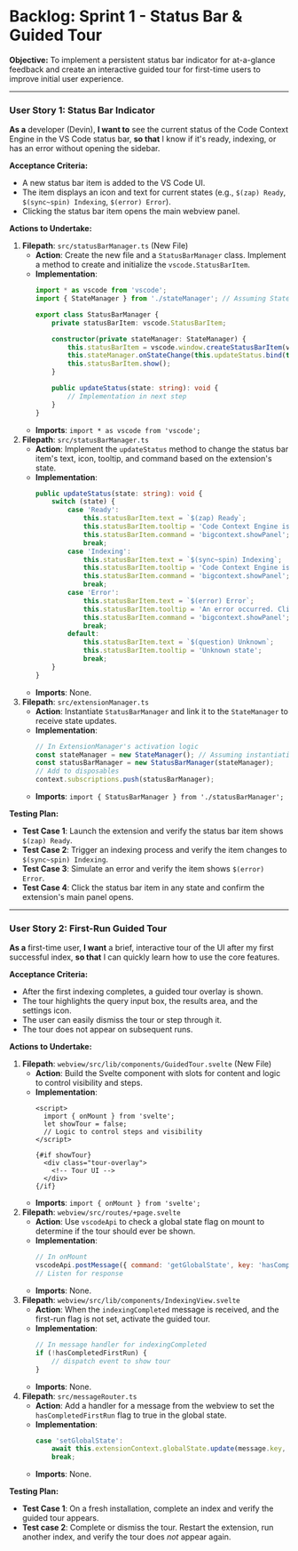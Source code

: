 # Backlog: Sprint 1 - Status Bar & Guided Tour

**Objective:** To implement a persistent status bar indicator for at-a-glance feedback and create an interactive guided tour for first-time users to improve initial user experience.

---

### User Story 1: Status Bar Indicator
**As a** developer (Devin), **I want to** see the current status of the Code Context Engine in the VS Code status bar, **so that** I know if it's ready, indexing, or has an error without opening the sidebar.

**Acceptance Criteria:**
- A new status bar item is added to the VS Code UI.
- The item displays an icon and text for current states (e.g., `$(zap) Ready`, `$(sync~spin) Indexing`, `$(error) Error`).
- Clicking the status bar item opens the main webview panel.

**Actions to Undertake:**
1.  **Filepath**: `src/statusBarManager.ts` (New File)
    -   **Action**: Create the new file and a `StatusBarManager` class. Implement a method to create and initialize the `vscode.StatusBarItem`.
    -   **Implementation**:
        ```typescript
        import * as vscode from 'vscode';
        import { StateManager } from './stateManager'; // Assuming StateManager exists

        export class StatusBarManager {
            private statusBarItem: vscode.StatusBarItem;

            constructor(private stateManager: StateManager) {
                this.statusBarItem = vscode.window.createStatusBarItem(vscode.StatusBarAlignment.Left, 100);
                this.stateManager.onStateChange(this.updateStatus.bind(this));
                this.statusBarItem.show();
            }

            public updateStatus(state: string): void {
                // Implementation in next step
            }
        }
        ```
    -   **Imports**: `import * as vscode from 'vscode';`
2.  **Filepath**: `src/statusBarManager.ts`
    -   **Action**: Implement the `updateStatus` method to change the status bar item's text, icon, tooltip, and command based on the extension's state.
    -   **Implementation**:
        ```typescript
        public updateStatus(state: string): void {
            switch (state) {
                case 'Ready':
                    this.statusBarItem.text = `$(zap) Ready`;
                    this.statusBarItem.tooltip = 'Code Context Engine is ready';
                    this.statusBarItem.command = 'bigcontext.showPanel'; // Command to open webview
                    break;
                case 'Indexing':
                    this.statusBarItem.text = `$(sync~spin) Indexing`;
                    this.statusBarItem.tooltip = 'Code Context Engine is indexing...';
                    this.statusBarItem.command = 'bigcontext.showPanel';
                    break;
                case 'Error':
                    this.statusBarItem.text = `$(error) Error`;
                    this.statusBarItem.tooltip = 'An error occurred. Click for details.';
                    this.statusBarItem.command = 'bigcontext.showPanel';
                    break;
                default:
                    this.statusBarItem.text = `$(question) Unknown`;
                    this.statusBarItem.tooltip = 'Unknown state';
                    break;
            }
        }
        ```
    -   **Imports**: None.
3.  **Filepath**: `src/extensionManager.ts`
    -   **Action**: Instantiate `StatusBarManager` and link it to the `StateManager` to receive state updates.
    -   **Implementation**:
        ```typescript
        // In ExtensionManager's activation logic
        const stateManager = new StateManager(); // Assuming instantiation
        const statusBarManager = new StatusBarManager(stateManager);
        // Add to disposables
        context.subscriptions.push(statusBarManager);
        ```
    -   **Imports**: `import { StatusBarManager } from './statusBarManager';`

**Testing Plan:**
-   **Test Case 1**: Launch the extension and verify the status bar item shows `$(zap) Ready`.
-   **Test Case 2**: Trigger an indexing process and verify the item changes to `$(sync~spin) Indexing`.
-   **Test Case 3**: Simulate an error and verify the item shows `$(error) Error`.
-   **Test Case 4**: Click the status bar item in any state and confirm the extension's main panel opens.

---

### User Story 2: First-Run Guided Tour
**As a** first-time user, **I want** a brief, interactive tour of the UI after my first successful index, **so that** I can quickly learn how to use the core features.

**Acceptance Criteria:**
- After the first indexing completes, a guided tour overlay is shown.
- The tour highlights the query input box, the results area, and the settings icon.
- The user can easily dismiss the tour or step through it.
- The tour does not appear on subsequent runs.

**Actions to Undertake:**
1.  **Filepath**: `webview/src/lib/components/GuidedTour.svelte` (New File)
    -   **Action**: Build the Svelte component with slots for content and logic to control visibility and steps.
    -   **Implementation**:
        ```svelte
        <script>
          import { onMount } from 'svelte';
          let showTour = false;
          // Logic to control steps and visibility
        </script>

        {#if showTour}
          <div class="tour-overlay">
            <!-- Tour UI -->
          </div>
        {/if}
        ```
    -   **Imports**: `import { onMount } from 'svelte';`
2.  **Filepath**: `webview/src/routes/+page.svelte`
    -   **Action**: Use `vscodeApi` to check a global state flag on mount to determine if the tour should ever be shown.
    -   **Implementation**:
        ```javascript
        // In onMount
        vscodeApi.postMessage({ command: 'getGlobalState', key: 'hasCompletedFirstRun' });
        // Listen for response
        ```
    -   **Imports**: None.
3.  **Filepath**: `webview/src/lib/components/IndexingView.svelte`
    -   **Action**: When the `indexingCompleted` message is received, and the first-run flag is not set, activate the guided tour.
    -   **Implementation**:
        ```javascript
        // In message handler for indexingCompleted
        if (!hasCompletedFirstRun) {
            // dispatch event to show tour
        }
        ```
    -   **Imports**: None.
4.  **Filepath**: `src/messageRouter.ts`
    -   **Action**: Add a handler for a message from the webview to set the `hasCompletedFirstRun` flag to true in the global state.
    -   **Implementation**:
        ```typescript
        case 'setGlobalState':
            await this.extensionContext.globalState.update(message.key, message.value);
            break;
        ```
    -   **Imports**: None.

**Testing Plan:**
-   **Test Case 1**: On a fresh installation, complete an index and verify the guided tour appears.
-   **Test case 2**: Complete or dismiss the tour. Restart the extension, run another index, and verify the tour does *not* appear again.
